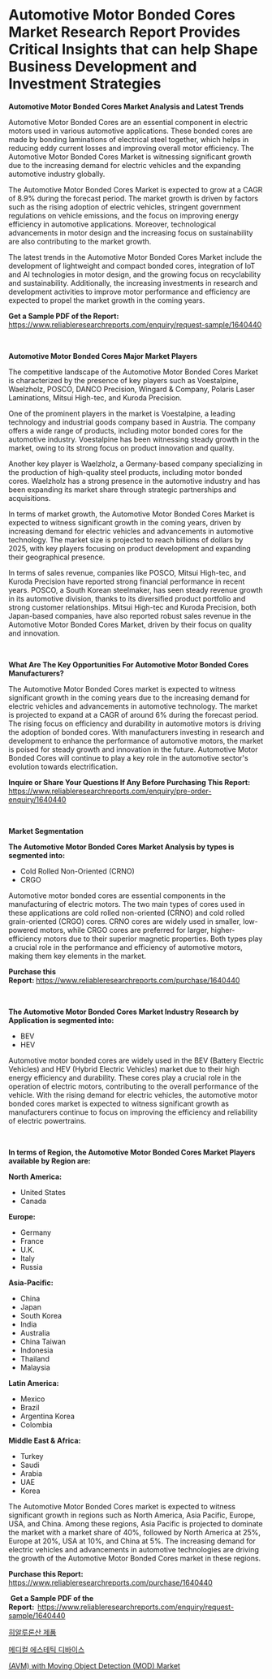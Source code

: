 <p><h1>Automotive Motor Bonded Cores Market Research Report Provides Critical Insights that can help Shape Business Development and Investment Strategies</h1></p><p><strong>Automotive Motor Bonded Cores Market Analysis and Latest Trends</strong></p>
<p><p>Automotive Motor Bonded Cores are an essential component in electric motors used in various automotive applications. These bonded cores are made by bonding laminations of electrical steel together, which helps in reducing eddy current losses and improving overall motor efficiency. The Automotive Motor Bonded Cores Market is witnessing significant growth due to the increasing demand for electric vehicles and the expanding automotive industry globally.</p><p>The Automotive Motor Bonded Cores Market is expected to grow at a CAGR of 8.9% during the forecast period. The market growth is driven by factors such as the rising adoption of electric vehicles, stringent government regulations on vehicle emissions, and the focus on improving energy efficiency in automotive applications. Moreover, technological advancements in motor design and the increasing focus on sustainability are also contributing to the market growth.</p><p>The latest trends in the Automotive Motor Bonded Cores Market include the development of lightweight and compact bonded cores, integration of IoT and AI technologies in motor design, and the growing focus on recyclability and sustainability. Additionally, the increasing investments in research and development activities to improve motor performance and efficiency are expected to propel the market growth in the coming years.</p></p>
<p><strong>Get a Sample PDF of the Report:&nbsp;</strong> <a href="https://www.reliableresearchreports.com/enquiry/request-sample/1640440">https://www.reliableresearchreports.com/enquiry/request-sample/1640440</a></p>
<p>&nbsp;</p>
<p><strong>Automotive Motor Bonded Cores Major Market Players</strong></p>
<p><p>The competitive landscape of the Automotive Motor Bonded Cores Market is characterized by the presence of key players such as Voestalpine, Waelzholz, POSCO, DANCO Precision, Wingard & Company, Polaris Laser Laminations, Mitsui High-tec, and Kuroda Precision.</p><p>One of the prominent players in the market is Voestalpine, a leading technology and industrial goods company based in Austria. The company offers a wide range of products, including motor bonded cores for the automotive industry. Voestalpine has been witnessing steady growth in the market, owing to its strong focus on product innovation and quality.</p><p>Another key player is Waelzholz, a Germany-based company specializing in the production of high-quality steel products, including motor bonded cores. Waelzholz has a strong presence in the automotive industry and has been expanding its market share through strategic partnerships and acquisitions.</p><p>In terms of market growth, the Automotive Motor Bonded Cores Market is expected to witness significant growth in the coming years, driven by increasing demand for electric vehicles and advancements in automotive technology. The market size is projected to reach billions of dollars by 2025, with key players focusing on product development and expanding their geographical presence.</p><p>In terms of sales revenue, companies like POSCO, Mitsui High-tec, and Kuroda Precision have reported strong financial performance in recent years. POSCO, a South Korean steelmaker, has seen steady revenue growth in its automotive division, thanks to its diversified product portfolio and strong customer relationships. Mitsui High-tec and Kuroda Precision, both Japan-based companies, have also reported robust sales revenue in the Automotive Motor Bonded Cores Market, driven by their focus on quality and innovation.</p></p>
<p>&nbsp;</p>
<p><strong>What Are The Key Opportunities For Automotive Motor Bonded Cores Manufacturers?</strong></p>
<p><p>The Automotive Motor Bonded Cores market is expected to witness significant growth in the coming years due to the increasing demand for electric vehicles and advancements in automotive technology. The market is projected to expand at a CAGR of around 6% during the forecast period. The rising focus on efficiency and durability in automotive motors is driving the adoption of bonded cores. With manufacturers investing in research and development to enhance the performance of automotive motors, the market is poised for steady growth and innovation in the future. Automotive Motor Bonded Cores will continue to play a key role in the automotive sector's evolution towards electrification.</p></p>
<p><strong>Inquire or Share Your Questions If Any Before Purchasing This Report:</strong> <a href="https://www.reliableresearchreports.com/enquiry/pre-order-enquiry/1640440">https://www.reliableresearchreports.com/enquiry/pre-order-enquiry/1640440</a></p>
<p>&nbsp;</p>
<p><strong>Market Segmentation</strong></p>
<p><strong>The Automotive Motor Bonded Cores Market Analysis by types is segmented into:</strong></p>
<p><ul><li>Cold Rolled Non-Oriented (CRNO)</li><li>CRGO</li></ul></p>
<p><p>Automotive motor bonded cores are essential components in the manufacturing of electric motors. The two main types of cores used in these applications are cold rolled non-oriented (CRNO) and cold rolled grain-oriented (CRGO) cores. CRNO cores are widely used in smaller, low-powered motors, while CRGO cores are preferred for larger, higher-efficiency motors due to their superior magnetic properties. Both types play a crucial role in the performance and efficiency of automotive motors, making them key elements in the market.</p></p>
<p><strong>Purchase this Report:&nbsp;</strong><a href="https://www.reliableresearchreports.com/purchase/1640440">https://www.reliableresearchreports.com/purchase/1640440</a></p>
<p>&nbsp;</p>
<p><strong>The Automotive Motor Bonded Cores Market Industry Research by Application is segmented into:</strong></p>
<p><ul><li>BEV</li><li>HEV</li></ul></p>
<p><p>Automotive motor bonded cores are widely used in the BEV (Battery Electric Vehicles) and HEV (Hybrid Electric Vehicles) market due to their high energy efficiency and durability. These cores play a crucial role in the operation of electric motors, contributing to the overall performance of the vehicle. With the rising demand for electric vehicles, the automotive motor bonded cores market is expected to witness significant growth as manufacturers continue to focus on improving the efficiency and reliability of electric powertrains.</p></p>
<p>&nbsp;</p>
<p><strong>In terms of Region, the Automotive Motor Bonded Cores Market Players available by Region are:</strong></p>
<p>
    <p> <strong> North America: </strong>
        <ul>
            <li>United States</li>
            <li>Canada</li>
        </ul>
        </p> 
    <p> <strong> Europe: </strong>
        <ul>
            <li>Germany</li>
            <li>France</li>
            <li>U.K.</li>
            <li>Italy</li>
            <li>Russia</li>
        </ul>
        </p> 
    <p> <strong> Asia-Pacific: </strong>
        <ul>
            <li>China</li>
            <li>Japan</li>
            <li>South Korea</li>
            <li>India</li>
            <li>Australia</li>
            <li>China Taiwan</li>
            <li>Indonesia</li>
            <li>Thailand</li>
            <li>Malaysia</li>
        </ul>
        </p> 
    <p> <strong> Latin America: </strong>
        <ul>
            <li>Mexico</li>
            <li>Brazil</li>
            <li>Argentina Korea</li>
            <li>Colombia</li>
        </ul>
        </p> 
    <p> <strong> Middle East & Africa: </strong>
        <ul>
            <li>Turkey</li>
            <li>Saudi</li>
            <li>Arabia</li>
            <li>UAE</li>
            <li>Korea</li>
        </ul>
    </p>
    </p>
<p><p>The Automotive Motor Bonded Cores market is expected to witness significant growth in regions such as North America, Asia Pacific, Europe, USA, and China. Among these regions, Asia Pacific is projected to dominate the market with a market share of 40%, followed by North America at 25%, Europe at 20%, USA at 10%, and China at 5%. The increasing demand for electric vehicles and advancements in automotive technologies are driving the growth of the Automotive Motor Bonded Cores market in these regions.</p></p>
<p><strong>Purchase this Report: </strong><a href="https://www.reliableresearchreports.com/purchase/1640440">https://www.reliableresearchreports.com/purchase/1640440</a></p>
<p>&nbsp;<strong>Get a Sample PDF of the Report:&nbsp;&nbsp;</strong><a href="https://www.reliableresearchreports.com/enquiry/request-sample/1640440">https://www.reliableresearchreports.com/enquiry/request-sample/1640440</a></p>
<p><strong></strong></p>
<p><p><a href="https://medium.com/@lauren.reichert/%ED%9E%88%EC%95%8C%EB%A3%A8%EB%A1%A0%EC%82%B0-%EC%A0%9C%ED%92%88-%EC%8B%9C%EC%9E%A5%EC%9D%80-%EC%8B%9C%EC%9E%A5-%EC%A0%90%EC%9C%A0%EC%9C%A8-%ED%81%AC%EA%B8%B0-%EB%B0%8F-2031%EB%85%84%EA%B9%8C%EC%A7%80%EC%9D%98-%EC%98%88%EC%83%81-%EC%98%88%EC%B8%A1%EC%97%90-%EC%B4%88%EC%A0%90%EC%9D%84-%EB%A7%9E%EC%B6%A5%EB%8B%88%EB%8B%A4-570b7ea940e5">히알루론산 제품</a></p><p><a href="https://medium.com/@lauren.reichert/%EC%9D%98%EB%A3%8C-%EB%AF%B8%EC%9A%A9-%EA%B8%B0%EA%B8%B0-%EC%8B%9C%EC%9E%A5-%EA%B2%BD%EC%9F%81-%EB%B6%84%EC%84%9D-%EC%8B%9C%EC%9E%A5-%EB%8F%99%ED%96%A5-%EB%B0%8F-2031%EB%85%84%EA%B9%8C%EC%A7%80%EC%9D%98-%EC%98%88%EC%B8%A1-0aaab27e43bb">메디컬 에스테틱 디바이스</a></p><p><a href="https://github.com/nancykennedykellievqfqt2/Market-Research-Report-List-1/blob/main/avm-with-moving-object-detection-mod-market.md">(AVM) with Moving Object Detection (MOD) Market</a></p></p>